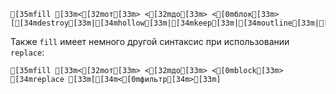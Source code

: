 ```ansi
[35mfill [33m<[32mот[33m> <[32mдо[33m> <[0mблок[33m> [[34mdestroy[33m|[34mhollow[33m|[34mkeep[33m|[34moutline[33m|[34mreplace[33m]
```

Также `fill` имеет немного другой синтаксис при использовании `replace`:

```ansi
[35mfill [33m<[32mот[33m> <[32mдо[33m> <[0mblock[33m> [34mreplace [33m[[34m<[0mфильтр[34m>[33m]
```